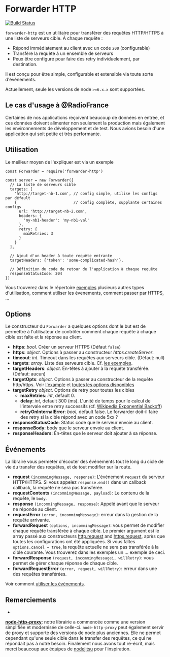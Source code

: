 # Forwarder HTTP

[![Build
Status](https://travis-ci.org/radiofrance/node-forwarder-http.svg?branch=master)](https://travis-ci.org/radiofrance/node-forwarder-http)

```forwarder-http``` est un utilitaire pour transférer des requêtes
HTTP/HTTPS à une liste de serveurs cible. À chaque requête :

- Répond immédiatement au client avec un code ```200``` (configurable)
- Transfère la requête à un ensemble de serveurs
- Peux être configuré pour faire des retry individuelement, par destination.

Il est conçu pour être simple, configurable et extensible via toute sorte
d'événements.

Actuellement, seule les versions de node ```>=6.x.x``` sont supportées.

## Le cas d'usage à @RadioFrance

Certaines de nos applications reçoivent beaucoup de données en entrée, et ces
données doivent alimenter non seulement la production mais également les
environnements de développement et de test. Nous avions besoin d'une application
qui soit petite et très performante.

## Utilisation

Le meilleur moyen de l'expliquer est via un exemple

```
const Forwarder = require('forwarder-http')

const server = new Forwarder({
  // La liste de serveurs cible
  targets: [
    'http://target-nb-1.com', // config simple, utilise les configs par défault
    {                         // config complète, supplante certaines configs
      url: 'http://target-nb-2.com',
      headers: {
        'my-nb1-header': 'my-nb1-val'
      },
      retry: {
        maxRetries: 3
      }
    }
  ],

  // Ajout d'un header à toute requête entrante
  targetHeaders: {'token': 'some-complicated-hash'},

  // Définition du code de retour de l'application à chaque requête
  responseStatusCode: 204
})
```

Vous trouverez dans le répertoire [exemples](https://github.com/radiofrance/node-forwarder-http/forwarder/blob/master/examples) plusieurs autres types d'utilisation, comment utiliser les évenements, comment passer par HTTPS, ...

## Options

Le constructeur du `Forwarder` a quelques options dont le but est de permettre à l'utilisateur de contrôler comment chaque requête à chaque cible est faîte et la réponse au client.

- **https**: _bool_. Créer un serveur HTTPS (Défaut ```false```)
- **https**: _object_. Options à passer au constructeur _https.createServer_.
- **timeout**: _int_. Timeout dans les requêtes aux serveurs cible. (Défaut: null)
- **targets**: _array_. Liste des serveurs cible. Cf. [les exemples](https://github.com/radiofrance/node-forwarder-http/blob/master/examples).
- **targetHeaders**: _object_. En-têtes à ajouter à la requête transférée. (Défaut: aucun)
- **targetOpts**: _object_. Options  à passer au constructeur de la requête http/https. Voir [l'example](https://github.com/radiofrance/node-forwarder-http/blob/master/examples/using-https) et [toutes les options disponibles](https://nodejs.org/api/https.html#https_https_request_options_callback)
- **targetRetry** _object_. Options de retry pour toutes les cibles
    - **maxRetries**: _int_, default 0.
    - **delay**: _int_, default 300 (ms). L'unité de temps pour le calcul de l'intervale entre retry successifs (cf. [Wikipedia Exponential Backoff](https://en.wikipedia.org/wiki/Exponential_backoff))
    - **retryOnInternalError**: _bool_, default false. Le forwarder doit-il faire des retry si la cible répond avec un
    code 5xx ?
- **responseStatusCode**: Status code que le serveur envoie au client.
- **responseBody**: body que le serveur envoie au client.
- **responseHeaders**: En-têtes que le serveur doit ajouter à sa réponse.

## Événements

La libraire vous permeter d'écouter des événements tout le long du cicle de vie
du transfer des requêtes, et de tout modifier sur la route.

- **request** ```(incommingMessage, response)```: L'événement ```request``` du
serveur HTTP/HTTPS. Si vous appelez ```response.end()``` dans un callback callback, la requête ne sera pas transférée.
- **requestContents** ```(incommingMessage, payload)```: Le contenu de la requête, le ```body```.
- **response** ```(incommingMessage, response)```: Appelé avant que le serveur
ne réponde au client.
- **requestError** ```(error, incommingMessage)```: erreur dans la gestion de la
requête arrivante.
- **forwardRequest** ```(options, incommingMessage)```: vous permet de modifier chaque
requête transférée à chaque cible. Le premier argument est le array passé aux constructeurs
[http.request](https://nodejs.org/api/http.html#http_http_request_options_callback) and
[https.request](https://nodejs.org/api/https.html#https_https_request_options_callback), après que
toutes les configurations ont été appliquées. Si vous faîtes ```options.cancel = true```, la requête actuelle ne
sera pas transférée à la cible courante. Vous trouverez dans les exemples un ... exemple de ceci.
- **forwardResponse** ```(request, incommingMessagei, willRetry)```: vous permet de
gérer chaque réponse de chaque cible.
- **forwardRequestError** ```(error, request, willRetry)```: erreur dans une des
requêtes transférées.

Voir comment [utiliser les événements](https://github.com/radiofrance/node-forwarder-http/blob/master/examples/using-events.js).

## Remerciements

-
**[node-http-proxy](https://github.com/nodejitsu/node-http-proxy)**:
notre librairie a commencée comme une version simplifiée et modernisée de celle-ci. ```node-http-proxy``` peut également servir de proxy et supporte des versions de node plus anciennes. Elle ne permet cependant qu'une seule cible dans le transfer des requêtes, ce qui ne répondait pas à notre besoin. Finalement nous avons tout re-écrit, mais merci beaucoup aux équipes de [nodejitsu](https://nodejitsu.com/) pour l'inspiration.

